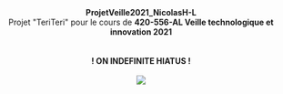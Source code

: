 <div align="center">
  <b>ProjetVeille2021_NicolasH-L</b>
  <br>
  Projet "TeriTeri" pour le cours de <b>420-556-AL Veille technologique et innovation 2021</b> 
  <br>
  <br>
  <br>
  <b>! ON INDEFINITE HIATUS !</b>
<br><br>
<img src="https://user-images.githubusercontent.com/49959982/132444033-f4d80893-3e75-44c8-8799-1cad8941c5e9.png">
</div>
